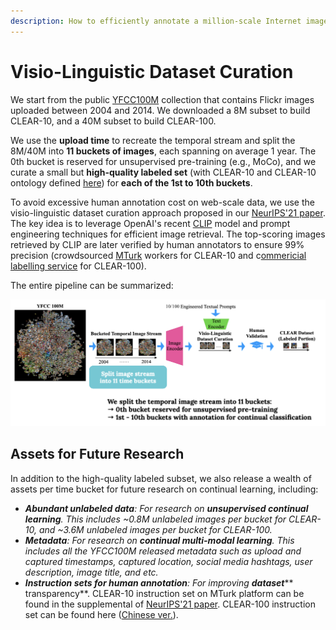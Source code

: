 ```yaml
---
description: How to efficiently annotate a million-scale Internet image collection?
---
```


# Visio-Linguistic Dataset Curation

We start from the public [YFCC100M](http://projects.dfki.uni-kl.de/yfcc100m/) collection that contains Flickr images uploaded between 2004 and 2014. We downloaded a 8M subset to build CLEAR-10, and a 40M subset to build CLEAR-100.

We use the **upload time** to recreate the temporal stream and split the 8M/40M into **11 buckets of images**, each spanning on average 1 year. The 0th bucket is reserved for unsupervised pre-training (e.g., MoCo), and we curate a small but **high-quality labeled set** (with CLEAR-10 and CLEAR-10 ontology defined [here](about-clear-benchmark.md#temporal-evolution-of-visual-concepts)) for **each of the 1st to 10th buckets**.&#x20;

To avoid excessive human annotation cost on web-scale data, we use the visio-linguistic dataset curation approach proposed in our [NeurIPS'21 paper](https://arxiv.org/pdf/2201.06289.pdf). The key idea is to leverage OpenAI's recent [CLIP](https://openai.com/blog/clip/) model and prompt engineering techniques for efficient image retrieval. The top-scoring images retrieved by CLIP are later verified by human annotators to ensure 99% precision (crowdsourced [MTurk](https://www.mturk.com) workers for CLEAR-10 and c[ommericial labelling service](https://stardust-ai.com) for CLEAR-100).

The entire pipeline can be summarized:

![](../.gitbook/assets/dataset.png)

## Assets for Future Research

In addition to the high-quality labeled subset, we also release a wealth of assets per time bucket for future research on continual learning, including:

* _**Abundant unlabeled data**: For research on **unsupervised continual learning**. This includes \~0.8M unlabeled images per bucket for CLEAR-10, and \~3.6M unlabeled images per bucket for CLEAR-100._
* _**Metadata**: For research on **continual multi-modal learning**. This includes all the YFCC100M released metadata such as upload and captured timestamps, captured location, social media hashtags, user description, image title, and etc._
* _**Instruction sets for human annotation**: For improving **dataset**_** transparency**. CLEAR-10 instruction set on MTurk platform can be found in the supplemental of [NeurIPS'21 paper](https://arxiv.org/pdf/2201.06289.pdf). CLEAR-100 instruction set can be found here ([Chinese ver.](https://linzhiqiu.github.io/papers/clear/clear100\_chinese.pdf)).
